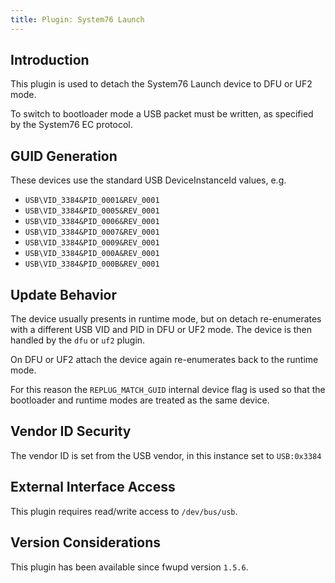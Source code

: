 ```yaml
---
title: Plugin: System76 Launch
---
```


## Introduction

This plugin is used to detach the System76 Launch device to DFU or UF2 mode.

To switch to bootloader mode a USB packet must be written, as specified by the
System76 EC protocol.

## GUID Generation

These devices use the standard USB DeviceInstanceId values, e.g.

* `USB\VID_3384&PID_0001&REV_0001`
* `USB\VID_3384&PID_0005&REV_0001`
* `USB\VID_3384&PID_0006&REV_0001`
* `USB\VID_3384&PID_0007&REV_0001`
* `USB\VID_3384&PID_0009&REV_0001`
* `USB\VID_3384&PID_000A&REV_0001`
* `USB\VID_3384&PID_000B&REV_0001`

## Update Behavior

The device usually presents in runtime mode, but on detach re-enumerates with a
different USB VID and PID in DFU or UF2 mode. The device is then handled by the
`dfu` or `uf2` plugin.

On DFU or UF2 attach the device again re-enumerates back to the runtime mode.

For this reason the `REPLUG_MATCH_GUID` internal device flag is used so that
the bootloader and runtime modes are treated as the same device.

## Vendor ID Security

The vendor ID is set from the USB vendor, in this instance set to `USB:0x3384`

## External Interface Access

This plugin requires read/write access to `/dev/bus/usb`.

## Version Considerations

This plugin has been available since fwupd version `1.5.6`.
